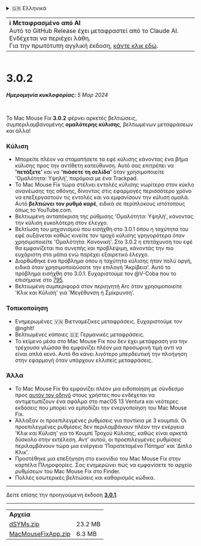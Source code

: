 <details>
<summary>🇬🇷 Ελληνικά</summary>

[🇬🇧 English (GitHub)](https://github.com/noah-nuebling/mac-mouse-fix/releases/tag/3.0.2)\
[🇦🇩 Català](https://redirect.macmousefix.com/?target=mmf-release&tag=3.0.2&locale=ca)\
[🇩🇪 Deutsch](https://redirect.macmousefix.com/?target=mmf-release&tag=3.0.2&locale=de)\
[🇪🇸 Español](https://redirect.macmousefix.com/?target=mmf-release&tag=3.0.2&locale=es)\
[🇫🇷 Français](https://redirect.macmousefix.com/?target=mmf-release&tag=3.0.2&locale=fr)\
[🇮🇩 Indonesia](https://redirect.macmousefix.com/?target=mmf-release&tag=3.0.2&locale=id)\
[🇮🇹 Italiano](https://redirect.macmousefix.com/?target=mmf-release&tag=3.0.2&locale=it)\
[🇭🇺 Magyar](https://redirect.macmousefix.com/?target=mmf-release&tag=3.0.2&locale=hu)\
[🇳🇱 Nederlands](https://redirect.macmousefix.com/?target=mmf-release&tag=3.0.2&locale=nl)\
[🇵🇱 Polski](https://redirect.macmousefix.com/?target=mmf-release&tag=3.0.2&locale=pl)\
[🇧🇷 Português (Brasil)](https://redirect.macmousefix.com/?target=mmf-release&tag=3.0.2&locale=pt-BR)\
[🇵🇹 Português (Portugal)](https://redirect.macmousefix.com/?target=mmf-release&tag=3.0.2&locale=pt-PT)\
[🇷🇴 Română](https://redirect.macmousefix.com/?target=mmf-release&tag=3.0.2&locale=ro)\
[🇸🇪 Svenska](https://redirect.macmousefix.com/?target=mmf-release&tag=3.0.2&locale=sv)\
[🇻🇳 Tiếng Việt](https://redirect.macmousefix.com/?target=mmf-release&tag=3.0.2&locale=vi)\
[🇹🇷 Türkçe](https://redirect.macmousefix.com/?target=mmf-release&tag=3.0.2&locale=tr)\
[🇨🇿 Čeština](https://redirect.macmousefix.com/?target=mmf-release&tag=3.0.2&locale=cs)\
**🇬🇷 Ελληνικά**\
[🇷🇺 Русский](https://redirect.macmousefix.com/?target=mmf-release&tag=3.0.2&locale=ru)\
[🇺🇦 Українська](https://redirect.macmousefix.com/?target=mmf-release&tag=3.0.2&locale=uk)\
[🇮🇱 עברית](https://redirect.macmousefix.com/?target=mmf-release&tag=3.0.2&locale=he)\
[🇸🇦 العربية](https://redirect.macmousefix.com/?target=mmf-release&tag=3.0.2&locale=ar)\
[🇮🇳 हिन्दी](https://redirect.macmousefix.com/?target=mmf-release&tag=3.0.2&locale=hi)\
[🇹🇭 ไทย](https://redirect.macmousefix.com/?target=mmf-release&tag=3.0.2&locale=th)\
[🇨🇳 中文 (简体)](https://redirect.macmousefix.com/?target=mmf-release&tag=3.0.2&locale=zh-Hans)\
[🇨🇳 中文 (繁體)](https://redirect.macmousefix.com/?target=mmf-release&tag=3.0.2&locale=zh-Hant)\
[🇭🇰 中文（香港)](https://redirect.macmousefix.com/?target=mmf-release&tag=3.0.2&locale=zh-HK)\
[🇯🇵 日本語](https://redirect.macmousefix.com/?target=mmf-release&tag=3.0.2&locale=ja)\
[🇰🇷 한국어](https://redirect.macmousefix.com/?target=mmf-release&tag=3.0.2&locale=ko)\
[Help translate Mac Mouse Fix to different languages!](https://github.com/noah-nuebling/mac-mouse-fix/discussions/731)
</details>
<table align=><td>
<b>ℹ️ Μεταφρασμένο από AI</b><br>
Αυτό το GitHub Release έχει μεταφραστεί από το Claude AI. Ενδέχεται να περιέχει λάθη.<br>
Για την πρωτότυπη αγγλική έκδοση, <a href="https://github.com/noah-nuebling/mac-mouse-fix/releases/tag/3.0.2">κάντε κλικ εδώ</a>.
</td></table>

<table></table>

# 3.0.2
***Ημερομηνία κυκλοφορίας:** 5 Μαρ 2024*

<br>

Το Mac Mouse Fix **3.0.2** φέρνει αρκετές βελτιώσεις, συμπεριλαμβανομένης **ομαλότερης κύλισης**, βελτιωμένων μεταφράσεων και άλλα!

### Κύλιση

- Μπορείτε πλέον να σταματήσετε τα εφέ κύλισης κάνοντας ένα βήμα κύλισης προς την αντίθετη κατεύθυνση. Αυτό σας επιτρέπει να **'πετάξετε'** και να **'πιάσετε τη σελίδα'** όταν χρησιμοποιείτε 'Ομαλότητα: Υψηλή', παρόμοια με ένα Trackpad.
- Το Mac Mouse Fix τώρα στέλνει εντολές κύλισης νωρίτερα στον κύκλο ανανέωσης της οθόνης, δίνοντας στις εφαρμογές περισσότερο χρόνο να επεξεργαστούν τις εντολές και να εμφανίσουν την κύλιση ομαλά. Αυτό **βελτιώνει τον ρυθμό καρέ**, ειδικά σε περίπλοκους ιστότοπους όπως το YouTube.com.
- Βελτιωμένη ανταπόκριση της ρύθμισης 'Ομαλότητα: Υψηλή', κάνοντας την κύλιση ευκολότερη στον έλεγχο.
- Βελτίωση του μηχανισμού που εισήχθη στο 3.0.1 όπου η ταχύτητα του εφέ αυξάνεται καθώς κινείτε τον τροχό κύλισης γρηγορότερα όταν χρησιμοποιείτε 'Ομαλότητα: Κανονική'. Στο 3.0.2 η επιτάχυνση του εφέ θα εμφανίζεται πιο συνεπής και προβλέψιμη, κάνοντάς την πιο ευχάριστη στα μάτια ενώ παρέχει εξαιρετικό έλεγχο.
- Διορθώθηκε ένα πρόβλημα όπου η ταχύτητα κύλισης ήταν πολύ αργή, ειδικά όταν χρησιμοποιούσατε την επιλογή 'Ακρίβεια'. Αυτό το πρόβλημα εισήχθη στο 3.0.1. Ευχαριστούμε τον @V-Coba που το επισήμανε στο [795](https://github.com/noah-nuebling/mac-mouse-fix/issues/795).
- Βελτιωμένη συμπεριφορά στον περιηγητή Arc όταν χρησιμοποιείτε 'Κλικ και Κύλιση' για 'Μεγέθυνση ή Σμίκρυνση'.

### Τοπικοποίηση

- Ενημερωμένες 🇻🇳 Βιετναμέζικες μεταφράσεις. Ευχαριστούμε τον @nghlt!
- Βελτιωμένες κάποιες 🇩🇪 Γερμανικές μεταφράσεις.
- Το κείμενο μέσα στο Mac Mouse Fix που δεν έχει μετάφραση για την τρέχουσα γλώσσα θα εμφανίζει πλέον μια προσωρινή τιμή αντί να είναι απλά κενό. Αυτό θα κάνει λιγότερο μπερδευτική την πλοήγηση στην εφαρμογή όταν υπάρχουν ελλιπείς μεταφράσεις.

### Άλλα

- Το Mac Mouse Fix θα εμφανίζει πλέον μια ειδοποίηση με σύνδεσμο προς [αυτόν τον οδηγό](https://github.com/noah-nuebling/mac-mouse-fix/discussions/861) στους χρήστες που ενδέχεται να αντιμετωπίζουν ένα σφάλμα στο macOS 13 Ventura και νεότερες εκδόσεις που μπορεί να εμποδίζει την ενεργοποίηση του Mac Mouse Fix.
- Άλλαξαν οι προεπιλεγμένες ρυθμίσεις για ποντίκια με 3 κουμπιά. Οι προεπιλεγμένες ρυθμίσεις δεν περιλαμβάνουν πλέον την ενέργεια 'Κλικ και Κύλιση' για το Κουμπί Τροχού Κύλισης, καθώς είναι αρκετά δύσκολο στην εκτέλεση. Αντ' αυτού, οι προεπιλεγμένες ρυθμίσεις περιλαμβάνουν τώρα μια ενέργεια 'Παρατεταμένο Πάτημα' και 'Διπλό Κλικ'.
- Προστέθηκε μια επεξήγηση στο εικονίδιο του Mac Mouse Fix στην καρτέλα Πληροφορίες. Σας ενημερώνει πώς να εμφανίσετε το αρχείο ρυθμίσεων του Mac Mouse Fix στο Finder.
- Πολλές εσωτερικές βελτιώσεις και καθαρισμός κώδικα.

---

Δείτε επίσης την προηγούμενη έκδοση [**3.0.1**](https://redirect.macmousefix.com/?target=mmf-release&tag=3.0.1&locale=el).

---

<table align="start">
<tr>
    <td colspan=2>
        <b>Αρχεία</b>
    </td>
</tr>
<tr>
    <td><a href="https://github.com/noah-nuebling/mac-mouse-fix/releases/download/3.0.2/dSYMs.zip">dSYMs.zip</a></td>
    <td>23.2 MB</td>
</tr>
<tr>
    <td><a href="https://github.com/noah-nuebling/mac-mouse-fix/releases/download/3.0.2/MacMouseFixApp.zip">MacMouseFixApp.zip</a></td>
    <td>6.3 MB</td>
</tr>
</table>